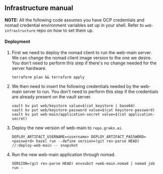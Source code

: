## Infrastructure manual

**NOTE:** All the following code assumes you have GCP credentials and nomad credential environment variables set up in your shell. Refer to `web-infrastructure` repo on how to set them up.

#### Deployment

1. First we need to deploy the nomad client to run the web-main server. We can change the nomad client image version to the one we desire. You don't need to perform this step if there's no change needed for the server hardware.

    ```
   terraform plan && terraform apply
    ```

2. We then need to insert the following credentials needed by the web-main server to run. You don't need to perform this step if the credentials are already present on the vault server.

    ```
   vault kv put web/keystore value=$(cat keystore | base64)
   vault kv put web/keystore-password value=$(cat keystore-password)
   vault kv put web-main/application-secret value=$(cat application-secret)
    ```
 
3. Deploy the new version of web-main to `repo.grakn.ai`.

    ```
   DEPLOY_ARTIFACT_USERNAME=<username> DEPLOY_ARTIFACT_PASSWORD=<password> bazel run --define version=(git rev-parse HEAD) //:deploy-web-main -- snapshot
    ```
   
4. Run the new web-main application through nomad.

    ```
   VERSION=(git rev-parse HEAD) envsubst <web-main.nomad | nomad job run -
    ```
